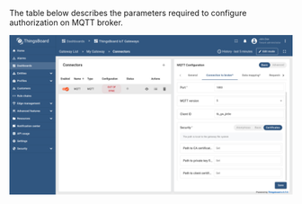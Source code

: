 The table below describes the parameters required to configure authorization on MQTT broker.

![image](/images/gateway/mqtt-connector/security-basic-certificates-subsection-1-ce.png)